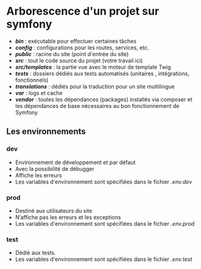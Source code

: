 # Arborescence d'un projet sur symfony

- ***bin*** : exécutable pour effectuer certaines tâches
- ***config*** : configurations pour les routes, services, etc.
- ***public*** : racine du site (point d'entrée du site)
- ***src*** : tout le code source du projet (votre travail ici)
- ***src/templates*** : la partie vue avec le moteur de template Twig
- ***tests*** : dossiers dédiés aux tests automatisés (unitaires , intégrations, fonctionnels)
- ***translations*** : dédiés pour la traduction pour un site multilingue
- ***var*** : logs et cache
- ***vendor*** : toutes les dépendances (packages) installés via composer et les dépendances de base nécessaires au bon fonctionnement de Symfony

## Les environnements

### dev

- Environnement de développement et par défaut
- Avec la possibilité de débugger
- Affiche les erreurs
- Les variables d'environnement sont spécifiées dans le fichier *.env.dev*


### prod

- Destiné aux utilisateurs du site
- N’affiche pas les erreurs et les exceptions
- Les variables d'environnement sont spécifiées dans le fichier *.env.prod*


### test

- Dédié aux tests.
- Les variables d'environnement sont spécifiées dans le fichier *.env.test*